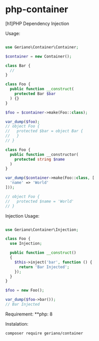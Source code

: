 # php-container
[h1]PHP Dependency Injection

Usage:
```php

use Geriano\Container\Container;

$container = new Container();

class Bar {
  // 
}

class Foo {
  public function __construct(
    protected Bar $bar
  ) {}
}

$foo = $container->make(Foo::class);

var_dump($foo);
// object Foo {
//   protected $bar = object Bar {
//   }
// }

class Foo {
  public function __constructor(
    protected string $name
  )
}

var_dump($container->make(Foo::class, [
  'name' => 'World'
]));

// object Foo {
//   protected $name = 'World'
// }

```

Injection Usage:
```php

use Geriano\Container\Injection;

class Foo {
  use Injection;

  public function __construct()
  {
    $this->inject('bar', function () {
      return 'Bar Injected';
    });
  }
}

$foo = new Foo();

var_dump($foo->bar());
// Bar Injected
```

Requirement:
**php: 8

Instalation:
```bash
composer require geriano/container
```